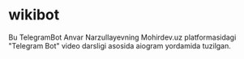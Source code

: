 # wikibot
Bu TelegramBot Anvar Narzullayevning Mohirdev.uz platformasidagi "Telegram Bot" video darsligi asosida aiogram yordamida tuzilgan.
